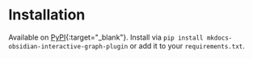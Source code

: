# Installation

Available on [PyPI](https://pypi.org/project/mkdocs-obsidian-interactive-graph-plugin/){:target="\_blank"}.
Install via `pip install mkdocs-obsidian-interactive-graph-plugin` or add it to your `requirements.txt`.
